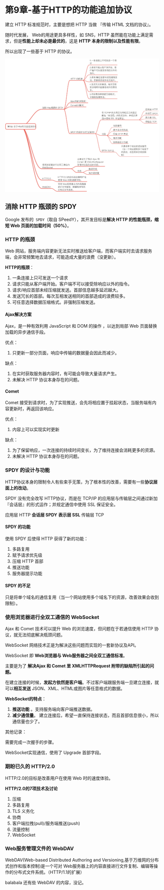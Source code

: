 # 第9章-基于HTTP的功能追加协议

建立 HTTP 标准规范时，主要是想把 HTTP 当做 『传输 HTML 文档的协议』。

随时代发展， Web的用途更具多样性，如 SNS，HTTP 虽然能在功能上满足需求，但是**性能上却未必是最优的**，这是 **HTTP 本身的限制以及性能有限**。

所以出现了一些基于 HTTP 的协议。

![chap9](extras/chap9.png)


## 消除 HTTP 瓶颈的 SPDY

Google 发布的` SPDY`（取自 SPeedY），其开发目标是**解决 HTTP 的性能瓶颈，缩短 Web 页面的加载时间（50%）**。

### HTTP 的瓶颈

Web 网站，服务端内容更新无法实时推送给客户端，而客户端实时去请求服务端，会非常频繁地去请求，可能造成大量的浪费（没更新）。

**HTTP的瓶颈**：

1. 一条连接上只可发送一个请求
2. 请求只能从客户端开始。客户端不可以接受除响应以外的指令。
3. 请求/响应首部未经压缩就发送。首部信息越多延迟越大。
4. 发送冗长的首部。每次互相发送相同的首部造成的浪费较多。
5. 可任意选择数据压缩格式。非强制压缩发送。

#### Ajax解决方案
Ajax，是一种有效利用 JavaScript 和 DOM 的操作 ，以达到局部 Web 页面替换加载的异步通信手段。  

优点：

1. 只更新一部分页面，响应中传输的数据量会因此而减少。

缺点：

1. 在实时获取服务器内容时，有可能会导致大量请求产生。
2. 未解决 HTTP 协议本身存在的问题。


#### Comet

Comet 接受到请求时，为了实现推送，会先将相应置于挂起状态，当服务端有内容更新时，再返回该响应。

优点：

1. 内容上可以实现实时更新

缺点：

1. 为了保留响应，一次连接的持续时间变长，为了维持连接会消耗更多的资源。
2. 未解决 HTTP 协议本身存在的问题。


### SPDY 的设计与功能

HTTP协议本身的限制令人有些束手无策，为了根本性的改善，需要有一些**协议层面上的改动**。

SPDY 没有完全改写 HTTP协议，而是在 TCP/IP 的应用层与传输层之间通过新加『会话层』的形式运作；并规定通信中使用 SSL 保证安全。

应用层 HTTP
**会话层 SPDY**
**表示层 SSL**
传输层 TCP

#### SPDY 的功能

使用 SPDY 后使得 HTTP 获得了新的功能：

1. 多路复用 
2. 赋予请求优先级
3. 压缩 HTTP 首部
4. 推送功能
5. 服务器提示功能


#### SPDY 的不足

只是将单个域名的通信复用（当一个网站使用多个域名下的资源，改善效果会收到限制）。

### 使用浏览器进行全双工通信的 WebSocket

Ajax 和 Comet 技术可以提升 Web 的浏览速度，但问题在于若通信使用 HTTP 协议，就无法彻底解决瓶颈问题。

WebSocket 网络技术正是为解决这些问题而实现的一套新协议及API。

WebSocket 即 **Web浏览器与 Web服务器之间全双工通信标准**。

主要是为了 **解决Ajax 和 Comet 里 XMLHTTPRequest 附带的缺陷所引起的问题。**


在建立连接的时候，**发起方依然是客户端**。不过客户端跟服务端一旦建立连接，就可以**相互发送** JSON、XML、HTML或图片等任意格式的数据。

**WebSocket的特点**：

1. **推送功能** 。支持服务端向客户端推送数据。
2. **减少通信量**。  建立连接后，希望一直保持连接状态，而且首部信息很小，所以通信量也少了。


其他记录：

需要完成一次握手的步骤。

WebSocket实现通信，使用了 Upgrade 首部字段。


### 期盼已久的 HTTP/2.0

HTTP/2.0的目标是改善用户在使用 Web 时的速度体验。

**HTTP/2.0的7项技术及讨论**

1. 压缩
2. 多路复用
3. TLS 义务化
4. 协商
5. 客户端拉拽(pull)/服务端推送(push)
6. 流量控制
7. WebSocket


### Web服务管理文件的 WebDAV

WebDAV(Web-based Distributed Authoring and Versioning,基于万维网的分布式创作和版本控制)是一个可对 Web服务器上的内容直接进行文件复制、编辑等操作的分布式文件系统。（HTTP/1.1的扩展）

balabala 还有些 WebDAV 的内容，没记。

